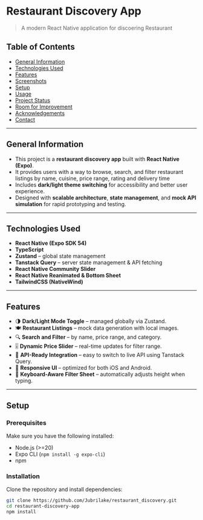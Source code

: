 # Restaurant Discovery App

> A modern React Native application for discoering Restaurant

## Table of Contents

- [General Information](#general-information)
- [Technologies Used](#technologies-used)
- [Features](#features)
- [Screenshots](#screenshots)
- [Setup](#setup)
- [Usage](#usage)
- [Project Status](#project-status)
- [Room for Improvement](#room-for-improvement)
- [Acknowledgements](#acknowledgements)
- [Contact](#contact)

---

## General Information

- This project is a **restaurant discovery app** built with **React Native (Expo)**.
- It provides users with a way to browse, search, and filter restaurant listings by name, cuisine, price range, rating and delivery time
- Includes **dark/light theme switching** for accessibility and better user experience.
- Designed with **scalable architecture**, **state management**, and **mock API simulation** for rapid prototyping and testing.

---

## Technologies Used

- **React Native (Expo SDK 54)**
- **TypeScript**
- **Zustand** – global state management
- **Tanstack Query** – server state management & API fetching
- **React Native Community Slider**
- **React Native Reanimated & Bottom Sheet**
- **TailwindCSS (NativeWind)**

---

## Features

- 🌗 **Dark/Light Mode Toggle** – managed globally via Zustand.
- 🍽️ **Restaurant Listings** – mock data generation with local images.
- 🔍 **Search and Filter** – by name, price range, and category.
- 🎚️ **Dynamic Price Slider** – real-time updates for filter range.
- 💾 **API-Ready Integration** – easy to switch to live API using Tanstack Query.
- 📱 **Responsive UI** – optimized for both iOS and Android.
- 💬 **Keyboard-Aware Filter Sheet** – automatically adjusts height when typing.

---

## Setup

### Prerequisites

Make sure you have the following installed:

- Node.js (>=20)
- Expo CLI (`npm install -g expo-cli`)
- npm

### Installation

Clone the repository and install dependencies:

```bash
git clone https://github.com/Jubrilake/restaurant_discovery.git
cd restaurant-discovery-app
npm install
```

